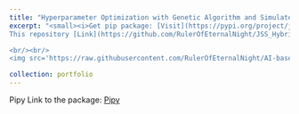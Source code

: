 ```yaml
---
title: "Hyperparameter Optimization with Genetic Algorithm and Simulated Annealing"
excerpt: "<small><i>Get pip package: [Visit](https://pypi.org/project/jss-optimizer/)</i><br/></small>
This repository [Link](https://github.com/RulerOfEternalNight/JSS_HybridOptimizier) contains a Python package jss_optimizer for optimizing hyperparameters using genetic algorithm (GA) and simulated annealing (SA) hybrid optimization algorithm.

<br/><br/>
<img src='https://raw.githubusercontent.com/RulerOfEternalNight/AI-based-parameter-estimation-of-ML-model-using-Hybrid-of-Genetic-Algorithm-and-Simulated-Annealing/main/IMGRES/ABPEoMLmuHoGAaSA/Slide7.PNG' =250x>"

collection: portfolio
---
```


Pipy Link to the package: [Pipy](https://pypi.org/project/jss-optimizer/)
